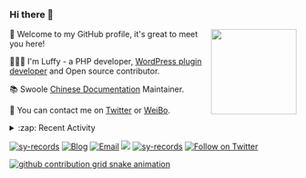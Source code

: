 ### Hi there 👋

<a href="https://github.com/sy-records"><img src="https://cdn.jsdelivr.net/gh/sy-records/staticfile/images/202007/huaji.gif" align="right" height="150"></a>

🎉 Welcome to my GitHub profile, it's great to meet you here!

👨🏻‍💻 I'm Luffy - a PHP developer, [WordPress plugin developer](https://profiles.wordpress.org/shenyanzhi/#content-plugins) and Open source contributor.

📚 Swoole [Chinese Documentation](https://wiki.swoole.com/) Maintainer.

💬 You can contact me on [Twitter](https://twitter.com/lufeidot) or [WeiBo](https://weibo.com/i3l4521).

<details>
<summary>:zap: Recent Activity</summary>

<!--START_SECTION:activity-->
1. 🎉 Merged PR [#46](https://github.com/OpenSourceWin/OpenSourceWin.github.io/pull/46) in [OpenSourceWin/OpenSourceWin.github.io](https://github.com/OpenSourceWin/OpenSourceWin.github.io)
2. 💪 Opened PR [#46](https://github.com/OpenSourceWin/OpenSourceWin.github.io/pull/46) in [OpenSourceWin/OpenSourceWin.github.io](https://github.com/OpenSourceWin/OpenSourceWin.github.io)
3. 💪 Opened PR [#265](https://github.com/tencentyun/cos-php-sdk-v5/pull/265) in [tencentyun/cos-php-sdk-v5](https://github.com/tencentyun/cos-php-sdk-v5)
4. 💪 Opened PR [#20](https://github.com/Tencent-Cloud-Plugins/tencentcloud-wordpress-plugin-cos/pull/20) in [Tencent-Cloud-Plugins/tencentcloud-wordpress-plugin-cos](https://github.com/Tencent-Cloud-Plugins/tencentcloud-wordpress-plugin-cos)
5. 🎉 Merged PR [#207](https://github.com/docsifyjs/awesome-docsify/pull/207) in [docsifyjs/awesome-docsify](https://github.com/docsifyjs/awesome-docsify)
<!--END_SECTION:activity-->

</details>

<a href="https://github.com/sy-records"><img src="https://komarev.com/ghpvc/?username=sy-records" alt="sy-records" /></a>
<a href="https://qq52o.me"><img src="https://img.shields.io/badge/Blog-qq52o.me-blue" alt="Blog" /></a>
<a href="mailto:lufei@php.net"><img src="https://img.shields.io/badge/Email-lufei@php.net-blue" alt="Email" /></a>
<a href="https://github.com/sy-records?tab=followers"><img src="https://img.shields.io/github/followers/sy-records"></a>
<a href="https://cdn.jsdelivr.net/gh/sy-records/staticfile/images/202012/wechat_white.png" title="点击查看公众号二维码"><img src="https://img.shields.io/badge/%E5%85%AC%E4%BC%97%E5%8F%B7-%E6%B2%88%E5%94%81%E5%BF%97-07C160?logo=WeChat" alt="sy-records" /></a>
<a href="https://twitter.com/intent/follow?screen_name=lufeidot"><img src="https://img.shields.io/twitter/follow/lufeidot.svg?style=social&label=Follow%20@lufeidot" alt="Follow on Twitter"></a>

[![github contribution grid snake animation](https://cdn.jsdelivr.net/gh/sy-records/sy-records@output/github-contribution-grid-snake.svg)](https://github.com/sy-records)

<!--
( ๑ˊ•̥▵•)੭₎₎ Welcome to follow me and give me a star :)
-->
